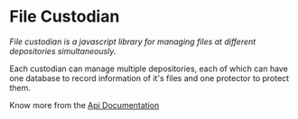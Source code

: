# **File Custodian**

_File custodian is a javascript library for managing files at different depositories simultaneously._

Each custodian can manage multiple depositories, each of which can have one database to record information of it's files and one protector to protect them.

Know more from the [Api Documentation](https://github.com/amirparvez/file-custodian/tree/main/docs/README.md)
